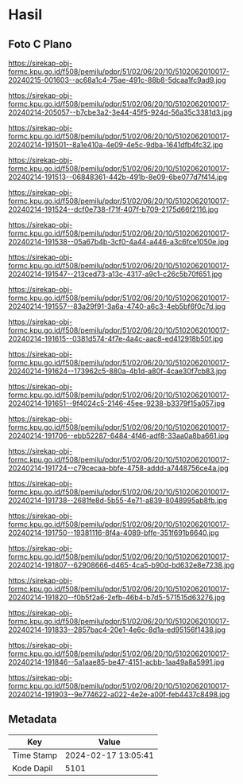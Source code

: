 # Hasil

## Foto C Plano

https://sirekap-obj-formc.kpu.go.id/f508/pemilu/pdpr/51/02/06/20/10/5102062010017-20240215-001603--ac68a1c4-75ae-491c-88b8-5dcaa1fc9ad9.jpg

https://sirekap-obj-formc.kpu.go.id/f508/pemilu/pdpr/51/02/06/20/10/5102062010017-20240214-205057--b7cbe3a2-3e44-45f5-924d-56a35c3381d3.jpg

https://sirekap-obj-formc.kpu.go.id/f508/pemilu/pdpr/51/02/06/20/10/5102062010017-20240214-191501--8a1e410a-4e09-4e5c-9dba-1641dfb4fc32.jpg

https://sirekap-obj-formc.kpu.go.id/f508/pemilu/pdpr/51/02/06/20/10/5102062010017-20240214-191513--06848361-442b-491b-8e09-6be077d7f414.jpg

https://sirekap-obj-formc.kpu.go.id/f508/pemilu/pdpr/51/02/06/20/10/5102062010017-20240214-191524--dcf0e738-f71f-407f-b709-2175d66f2116.jpg

https://sirekap-obj-formc.kpu.go.id/f508/pemilu/pdpr/51/02/06/20/10/5102062010017-20240214-191538--05a67b4b-3cf0-4a44-a446-a3c6fce1050e.jpg

https://sirekap-obj-formc.kpu.go.id/f508/pemilu/pdpr/51/02/06/20/10/5102062010017-20240214-191547--213ced73-a13c-4317-a9c1-c26c5b70f651.jpg

https://sirekap-obj-formc.kpu.go.id/f508/pemilu/pdpr/51/02/06/20/10/5102062010017-20240214-191557--83a29f91-3a6a-4740-a6c3-4eb5bf6f0c7d.jpg

https://sirekap-obj-formc.kpu.go.id/f508/pemilu/pdpr/51/02/06/20/10/5102062010017-20240214-191615--0381d574-4f7e-4a4c-aac8-ed412918b50f.jpg

https://sirekap-obj-formc.kpu.go.id/f508/pemilu/pdpr/51/02/06/20/10/5102062010017-20240214-191624--173962c5-880a-4b1d-a80f-4cae30f7cb83.jpg

https://sirekap-obj-formc.kpu.go.id/f508/pemilu/pdpr/51/02/06/20/10/5102062010017-20240214-191651--9f4024c5-2146-45ee-9238-b3379f15a057.jpg

https://sirekap-obj-formc.kpu.go.id/f508/pemilu/pdpr/51/02/06/20/10/5102062010017-20240214-191706--ebb52287-6484-4f46-adf8-33aa0a8ba661.jpg

https://sirekap-obj-formc.kpu.go.id/f508/pemilu/pdpr/51/02/06/20/10/5102062010017-20240214-191724--c79cecaa-bbfe-4758-addd-a7448756ce4a.jpg

https://sirekap-obj-formc.kpu.go.id/f508/pemilu/pdpr/51/02/06/20/10/5102062010017-20240214-191738--2681fe8d-5b55-4e71-a839-8048995ab8fb.jpg

https://sirekap-obj-formc.kpu.go.id/f508/pemilu/pdpr/51/02/06/20/10/5102062010017-20240214-191750--19381116-8f4a-4089-bffe-351f691b6640.jpg

https://sirekap-obj-formc.kpu.go.id/f508/pemilu/pdpr/51/02/06/20/10/5102062010017-20240214-191807--62908666-d465-4ca5-b90d-bd632e8e7238.jpg

https://sirekap-obj-formc.kpu.go.id/f508/pemilu/pdpr/51/02/06/20/10/5102062010017-20240214-191820--f0b5f2a6-2efb-46b4-b7d5-571515d63276.jpg

https://sirekap-obj-formc.kpu.go.id/f508/pemilu/pdpr/51/02/06/20/10/5102062010017-20240214-191833--2857bac4-20e1-4e6c-8d1a-ed95156f1438.jpg

https://sirekap-obj-formc.kpu.go.id/f508/pemilu/pdpr/51/02/06/20/10/5102062010017-20240214-191846--5a1aae85-be47-4151-acbb-1aa49a8a5991.jpg

https://sirekap-obj-formc.kpu.go.id/f508/pemilu/pdpr/51/02/06/20/10/5102062010017-20240214-191903--9e774622-a022-4e2e-a00f-feb4437c8498.jpg


## Metadata

| Key        | Value               |
| ---------- | ------------------- |
| Time Stamp | 2024-02-17 13:05:41 |
| Kode Dapil | 5101                |



